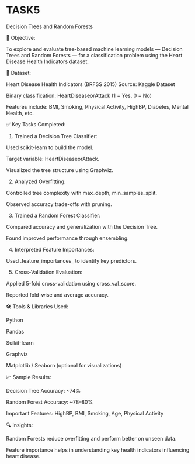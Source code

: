 # TASK5
Decision Trees and Random Forests

📌 Objective:

To explore and evaluate tree-based machine learning models — Decision Trees and Random Forests — for a classification problem using the Heart Disease Health Indicators dataset.

📂 Dataset:

Heart Disease Health Indicators (BRFSS 2015)
Source: Kaggle Dataset

Binary classification: HeartDiseaseorAttack (1 = Yes, 0 = No)

Features include: BMI, Smoking, Physical Activity, HighBP, Diabetes, Mental Health, etc.


✅ Key Tasks Completed:

1. Trained a Decision Tree Classifier:

Used scikit-learn to build the model.

Target variable: HeartDiseaseorAttack.

Visualized the tree structure using Graphviz.



2. Analyzed Overfitting:

Controlled tree complexity with max_depth, min_samples_split.

Observed accuracy trade-offs with pruning.



3. Trained a Random Forest Classifier:

Compared accuracy and generalization with the Decision Tree.

Found improved performance through ensembling.



4. Interpreted Feature Importances:

Used .feature_importances_ to identify key predictors.



5. Cross-Validation Evaluation:

Applied 5-fold cross-validation using cross_val_score.

Reported fold-wise and average accuracy.

🛠️ Tools & Libraries Used:

Python

Pandas

Scikit-learn

Graphviz

Matplotlib / Seaborn (optional for visualizations)

📈 Sample Results:

Decision Tree Accuracy: ~74%

Random Forest Accuracy: ~78–80%

Important Features: HighBP, BMI, Smoking, Age, Physical Activity

🔍 Insights:

Random Forests reduce overfitting and perform better on unseen data.

Feature importance helps in understanding key health indicators influencing heart disease.

